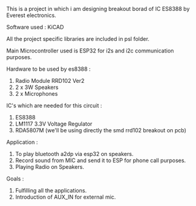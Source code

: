 This is a project in which i am designing breakout borad of IC ES8388 by Everest electronics. 

Software used : KiCAD

All the project specific libraries are included in psl folder.

Main Microcontroller used is ESP32 for i2s and i2c communication purposes.

Hardware to be used by es8388 : 
1. Radio Module RRD102 Ver2
2. 2 x 3W Speakers
3. 2 x Microphones

IC's which are needed for this circuit :
1. ES8388
2. LM1117 3.3V Voltage Regulator
3. RDA5807M (we'll be using directly the smd rrd102 breakout on pcb)

Application :
1. To play bluetooth a2dp via esp32 on speakers.
2. Record sound from MIC and send it to ESP for phone call purposes.
3. Playing Radio on Speakers.

Goals :
1. Fulfilling all the applications.
2. Introduction of AUX_IN for external mic.
